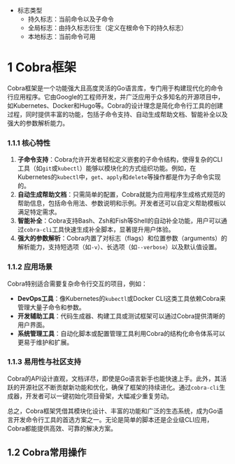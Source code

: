 - 标志类型
    - 持久标志：当前命令以及子命令
    - 全局标志：由持久标志衍生（定义在根命令下的持久标志）
    - 本地标志：当前命令可用
# 1 **Cobra框架**  

Cobra框架是一个功能强大且高度灵活的Go语言库，专门用于构建现代化的命令行应用程序。它由Google的工程师开发，并广泛应用于众多知名的开源项目中，如Kubernetes、Docker和Hugo等。Cobra的设计理念是简化命令行工具的创建过程，同时提供丰富的功能，包括子命令支持、自动生成帮助文档、智能补全以及强大的参数解析能力。  

### 1.1.1 **核心特性**  
1. **子命令支持**：Cobra允许开发者轻松定义嵌套的子命令结构，使得复杂的CLI工具（如`git`或`kubectl`）能够以模块化的方式组织功能。例如，在Kubernetes的`kubectl`中，`get`、`apply`和`delete`等操作都是作为子命令实现的。  
2. **自动生成帮助文档**：只需简单的配置，Cobra就能为应用程序生成格式规范的帮助信息，包括命令用法、参数说明和示例。开发者还可以自定义帮助模板以满足特定需求。  
3. **智能补全**：Cobra支持Bash、Zsh和Fish等Shell的自动补全功能，用户可以通过`cobra-cli`工具快速生成补全脚本，显著提升用户体验。  
4. **强大的参数解析**：Cobra内置了对标志（flags）和位置参数（arguments）的解析能力，支持短选项（如`-v`）、长选项（如`--verbose`）以及默认值设置。  

### 1.1.2 **应用场景**  
Cobra特别适合需要复杂命令行交互的项目，例如：  
- **DevOps工具**：像Kubernetes的`kubectl`或Docker CLI这类工具依赖Cobra来管理大量子命令和参数。  
- **开发辅助工具**：代码生成器、构建工具或测试框架可以通过Cobra提供清晰的用户界面。  
- **系统管理工具**：自动化脚本或配置管理工具利用Cobra的结构化命令体系可以更易于维护和扩展。  

### 1.1.3 **易用性与社区支持**  
Cobra的API设计直观，文档详尽，即使是Go语言新手也能快速上手。此外，其活跃的开源社区不断贡献新功能和优化，确保了框架的持续进化。通过`cobra-cli`生成器，开发者可以一键初始化项目骨架，大幅减少重复劳动。  

总之，Cobra框架凭借其模块化设计、丰富的功能和广泛的生态系统，成为Go语言开发命令行工具的首选方案之一。无论是简单的脚本还是企业级CLI应用，Cobra都能提供高效、可靠的解决方案。
## 1.2 Cobra常用操作